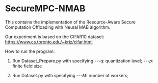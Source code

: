 # SecureMPC-NMAB

This contains the implementation of the Resource-Aware Secure Computation Offloading with Neural MAB algorithm.

Our experiment is based on the CIFAR10 dataset:
https://www.cs.toronto.edu/~kriz/cifar.html

How to run the program:

1. Run Dataset_Prepare.py with specifying
---$q$: quantization level;
---$p$: finite field size

2. Run Dataset.py with specifying
---$M$: number of workers;
